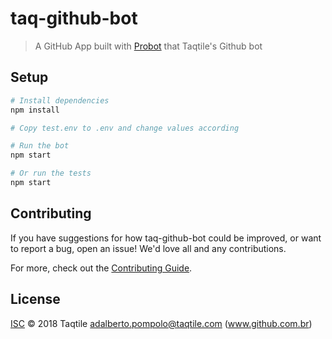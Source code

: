 # taq-github-bot

> A GitHub App built with [Probot](https://github.com/probot/probot) that Taqtile&#x27;s Github bot

## Setup

```sh
# Install dependencies
npm install

# Copy test.env to .env and change values according

# Run the bot
npm start

# Or run the tests
npm start
```

## Contributing

If you have suggestions for how taq-github-bot could be improved, or want to report a bug, open an issue! We'd love all and any contributions.

For more, check out the [Contributing Guide](CONTRIBUTING.md).

## License

[ISC](LICENSE) © 2018 Taqtile <adalberto.pompolo@taqtile.com> (www.github.com.br)
